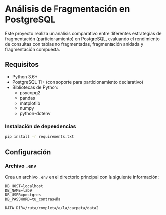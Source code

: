 # Análisis de Fragmentación en PostgreSQL

Este proyecto realiza un análisis comparativo entre diferentes estrategias de fragmentación (particionamiento) en PostgreSQL, evaluando el rendimiento de consultas con tablas no fragmentadas, fragmentación anidada y fragmentación compuesta.

## Requisitos

- Python 3.6+
- PostgreSQL 11+ (con soporte para particionamiento declarativo)
- Bibliotecas de Python:
  - psycopg2
  - pandas
  - matplotlib
  - numpy
  - python-dotenv

### Instalación de dependencias

```bash
pip install -r requirements.txt
```

## Configuración

### Archivo `.env`

Crea un archivo `.env` en el directorio principal con la siguiente información:

```properties
DB_HOST=localhost
DB_NAME=lab9
DB_USER=postgres
DB_PASSWORD=tu_contraseña

DATA_DIR=/ruta/completa/a/la/carpeta/data2
```

